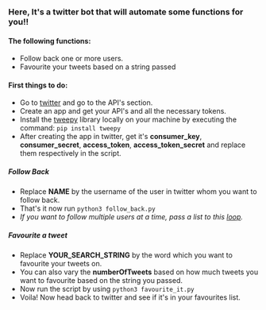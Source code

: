 ### Here, It's a twitter bot that will automate some functions for you!!

#### The following functions:
* Follow back one or more users.
* Favourite your tweets based on a string passed

#### First things to do:
- Go to [twitter](twitter.com) and go to the API's section.
- Create an app and get your API's and all the necessary tokens.
- Install the [tweepy](https://www.tweepy.org/) library locally on your machine by executing the command:
 ``` pip install tweepy ```
- After creating the app in twitter, get it's __consumer_key__, __consumer_secret__, __access_token__, __access_token_secret__ and replace them respectively in the script.

##### _Follow Back_
- Replace __NAME__ by the username of the user in twitter whom you want to follow back.
- That's it now run ```python3 follow_back.py```
- _If you want to follow multiple users at a time, pass a list to this [loop](https://github.com/Ghost-IU/Python-Scripts/blob/9379d69ac52fb33b1f59ebd564fa6b6b3137daa6/Twitter%20Bot/follow_back.py#L24)._ 

##### _Favourite a tweet_
- Replace __YOUR_SEARCH_STRING__ by the word which you want to favourite your tweets on.
- You can also vary the __numberOfTweets__ based on how much tweets you want to favourite based on the string you passed.
- Now run the script by using ```python3 favourite_it.py``` 
- Voila! Now head back to twitter and see if it's in your favourites list. 
          
